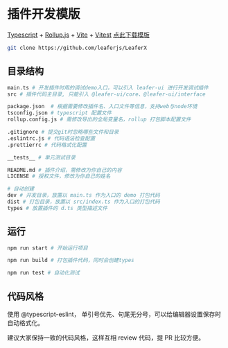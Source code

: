 # 插件开发模版

[Typescript](https://ts.nodejs.cn/) + [Rollup.js](https://www.rollupjs.com/) + [Vite](https://cn.vitejs.dev/guide/) + [Vitest](https://cn.vitest.dev/guide/) [点此下载模版](https://github.com/leaferjs/LeaferX/archive/refs/heads/main.zip)

```sh
git clone https://github.com/leaferjs/LeaferX
```

## 目录结构

```sh
main.ts # 开发插件时用的调试demo入口，可以引入 leafer-ui 进行开发调试插件
src # 插件代码主目录, 只能引入 @leafer-ui/core、@leafer-ui/interface

package.json  # 根据需要修改插件名、入口文件等信息，支持web与node环境
tsconfig.json # typescript 配置文件
rollup.config.js # 需修改导出的全局变量名，rollup 打包脚本配置文件

.gitignore # 提交git时忽略哪些文件和目录
.eslintrc.js # 代码语法检查配置
.prettierrc # 代码格式化配置

__tests__ # 单元测试目录

README.md # 插件介绍，需修改为你自己的内容
LICENSE # 授权文件，修改为你自己的姓名

# 自动创建
dev # 开发目录，放置以 main.ts 作为入口的 demo 打包代码
dist # 打包目录，放置以 src/index.ts 作为入口的打包代码
types # 放置插件的 d.ts 类型描述文件
```

## 运行

```sh
npm run start # 开始运行项目

npm run build # 打包插件代码，同时会创建types

npm run test # 自动化测试
```

## 代码风格

使用 @typescript-eslint， 单引号优先、句尾无分号，可以给编辑器设置保存时自动格式化。

建议大家保持一致的代码风格，这样互相 review 代码，提 PR 比较方便。
